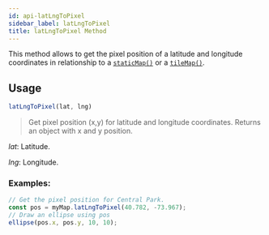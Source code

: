 ```yaml
---
id: api-latLngToPixel
sidebar_label: latLngToPixel
title: latLngToPixel Method
---
```


This method allows to get the pixel position of a latitude and longitude coordinates in relationship to a [`staticMap()`](#staticmapoptions) or a [`tileMap()`](#tilemapoptions).

## Usage

```javascript
latLngToPixel(lat, lng)
```
> Get pixel position (x,y) for latitude and longitude coordinates. Returns an object with x and y position.

*lat*: Latitude.

*lng*: Longitude.

### Examples:
```javascript
// Get the pixel position for Central Park.
const pos = myMap.latLngToPixel(40.782, -73.967);
// Draw an ellipse using pos
ellipse(pos.x, pos.y, 10, 10);
```